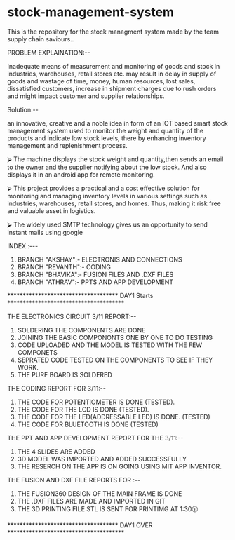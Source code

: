 # stock-management-system
This is the repository for the stock managment system made by the team supply chain saviours..

PROBLEM EXPLAINATION:--
 
Inadequate means of measurement and monitoring of goods and stock in industries, warehouses, 
retail stores etc. may result in delay in supply of goods and wastage of time, money, human resources, lost sales, 
dissatisfied customers, increase in shipment charges due to rush orders and might impact customer and supplier relationships.

Solution:--

an innovative, creative and a noble idea in form of an IOT based smart stock management 
system used to monitor the weight and quantity of the products and indicate low stock levels, 
there by enhancing inventory management and replenishment process.

⮚ The machine displays the stock weight and quantity,then sends an email to the owner and the 
supplier notifying about the low stock. And also displays it in an android app for remote 
monitoring.

⮚ This project provides a practical and a cost effective solution for monitoring and managing 
inventory levels in various settings such as industries, warehouses, retail stores, and homes. 
Thus, making it risk free and valuable asset in logistics.

⮚ The widely used SMTP technology gives us an opportunity to send instant mails using google 


INDEX :---

1. BRANCH "AKSHAY":- ELECTRONIS AND CONNECTIONS
2. BRANCH "REVANTH":- CODING
3. BRANCH "BHAVIKA":- FUSION FILES AND .DXF FILES
4. BRANCH "ATHRAV":- PPTS AND APP DEVELOPMENT 

************************************ DAY1 Starts **************************************

THE ELECTRONICS CIRCUIT 3/11 REPORT:--

1. SOLDERING THE COMPONENTS ARE DONE
2. JOINING THE BASIC COMPONONTS ONE BY ONE TO DO TESTING 
3. CODE UPLOADED AND THE MODEL IS TESTED WITH THE FEW COMPONETS 
4. SEPRATED CODE TESTED ON THE COMPONENTS TO SEE IF THEY WORK.
5. THE PURF BOARD IS SOLDERED 

THE CODING REPORT FOR 3/11:--

1. THE CODE FOR POTENTIOMETER IS DONE (TESTED).
2. THE CODE FOR THE LCD IS DONE (TESTED).
3. THE CODE FOR THE LED(ADDRESSABLE LED) IS DONE. (TESTED)
4. THE CODE FOR BLUETOOTH IS DONE (TESTED) 

THE PPT AND APP DEVELOPMENT REPORT FOR THE 3/11:--

1. THE 4 SLIDES ARE ADDED 
2. 3D MODEL WAS IMPORTED AND ADDED SUCCESSFULLY
3. THE RESERCH ON THE APP IS ON GOING USING MIT APP INVENTOR.

THE FUSION AND DXF FILE REPORTS FOR :--

1. THE FUSION360 DESIGN OF THE MAIN FRAME IS DONE
2. THE .DXF FILES ARE MADE AND IMPORTED IN GIT
3. THE 3D PRINTING FILE STL IS SENT FOR PRINTIMG AT 1:30🕥

************************************ DAY1 OVER **************************************
